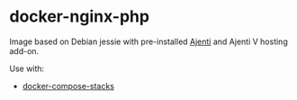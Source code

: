 # docker-nginx-php

Image based on Debian jessie with pre-installed [Ajenti](http://ajenti.org) and Ajenti V hosting add-on.

Use with:

- [docker-compose-stacks](https://github.com/misterpaladin/docker-compose-stacks)
